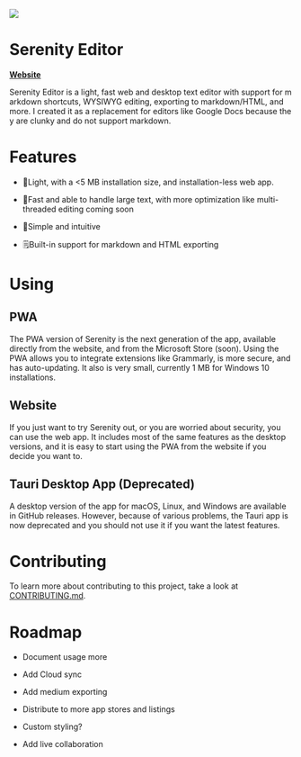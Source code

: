 

![](https://serenityeditor.com/logo192x192.png)





# Serenity Editor

**[Website](https://serenityeditor.com/)**



Serenity Editor is a light, fast web and desktop text editor with support for markdown shortcuts, WYSIWYG editing, exporting to markdown/HTML, and more. I created it as a replacement for editors like Google Docs because they are clunky and do not support markdown.



# Features

- 🍃Light, with a &lt;5 MB installation size, and installation-less web app.

- 🚀Fast and able to handle large text, with more optimization like multi-threaded editing coming soon

- 🔰Simple and intuitive

- 🗒️Built-in support for markdown and HTML exporting





# Using

## PWA

The PWA version of Serenity is the next generation of the app, available directly from the website, and from the Microsoft Store (soon). Using the PWA allows you to integrate extensions like Grammarly, is more secure, and has auto-updating. It also is very small, currently 1 MB for Windows 10 installations.



## Website

If you just want to try Serenity out, or you are worried about security, you can use the web app. It includes most of the same features as the desktop versions, and it is easy to start using the PWA from the website if you decide you want to.



## Tauri Desktop App (Deprecated)

A desktop version of the app for macOS, Linux, and Windows are available in GitHub releases. However, because of various problems, the Tauri app is now deprecated and you should not use it if you want the latest features.



# Contributing

To learn more about contributing to this project, take a look at [CONTRIBUTING.md](https://github.com/AsyncBanana/Serenity-Editor/blob/master/CONTRIBUTING.md).

# Roadmap

- Document usage more

- Add Cloud sync

- Add medium exporting

- Distribute to more app stores and listings

- Custom styling?

- Add live collaboration